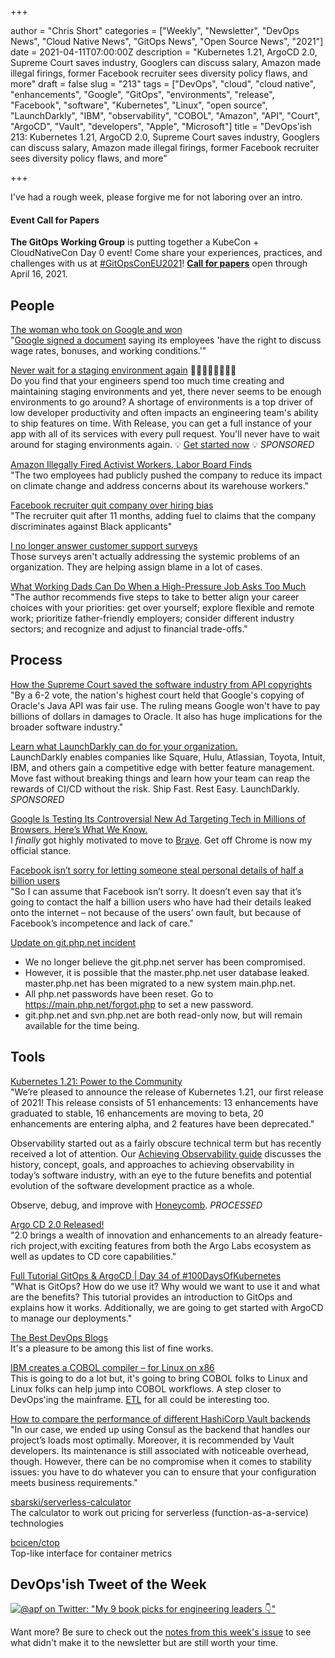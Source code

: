 +++

author = "Chris Short"
categories = ["Weekly", "Newsletter", "DevOps News", "Cloud Native News", "GitOps News", "Open Source News", "2021"]
date = 2021-04-11T07:00:00Z
description = "Kubernetes 1.21, ArgoCD 2.0, Supreme Court saves industry, Googlers can discuss salary, Amazon made illegal firings, former Facebook recruiter sees diversity policy flaws, and more"
draft = false
slug = "213"
tags = ["DevOps", "cloud", "cloud native", "enhancements", "Google", "GitOps", "environments", "release", "Facebook", "software", "Kubernetes", "Linux", "open source", "LaunchDarkly", "IBM", "observability", "COBOL", "Amazon", "API", "Court", "ArgoCD", "Vault", "developers", "Apple", "Microsoft"]
title = "DevOps'ish 213: Kubernetes 1.21, ArgoCD 2.0, Supreme Court saves industry, Googlers can discuss salary, Amazon made illegal firings, former Facebook recruiter sees diversity policy flaws, and more"

+++

I've had a rough week, please forgive me for not laboring over an intro.

#### Event Call for Papers

**The GitOps Working Group** is putting together a KubeCon + CloudNativeCon Day 0 event! Come share your experiences, practices, and challenges with us at [#GitOpsConEU2021](https://twitter.com/search?q=%23GitOpsConEU2021&src=devopsish)! [**Call for papers**](https://docs.google.com/forms/d/e/1FAIpQLSeNahDbiEolx6WZmtxx4L65qmq7pZTX86nQAltq2uC12tCQYg/viewform) open through April 16, 2021.

## People

[The woman who took on Google and won](https://www.bbc.com/news/technology-56659212)  
"[Google signed a document](https://shortcdn.com/devopsish/20210331_nlrbsettlement_alphabet_modis.pdf) saying its employees 'have the right to discuss wage rates, bonuses, and working conditions.'"

[Never wait for a staging environment again](https://releaseapp.io/?utm_source=devopsish&utm_medium=email&utm_content=title&utm_campaign=20210228) 👩‍💻🧑‍💻👨‍💻👩‍💻  
Do you find that your engineers spend too much time creating and maintaining staging environments and yet, there never seems to be enough environments to go around? A shortage of environments is a top driver of low developer productivity and often impacts an engineering team's ability to ship features on time. With Release, you can get a full instance of your app with all of its services with every pull request. You'll never have to wait around for staging environments again. 💡 [Get started now](https://releaseapp.io/?utm_source=devopsish&utm_medium=email&utm_content=get-started&utm_campaign=20210228) 💡 *SPONSORED*

[Amazon Illegally Fired Activist Workers, Labor Board Finds](https://www.nytimes.com/2021/04/05/technology/amazon-nlrb-activist-workers.html)  
"The two employees had publicly pushed the company to reduce its impact on climate change and address concerns about its warehouse workers."

[Facebook recruiter quit company over hiring bias](https://www.washingtonpost.com/technology/2021/04/06/facebook-discrimination-hiring-bias/)  
"The recruiter quit after 11 months, adding fuel to claims that the company discriminates against Black applicants"

[I no longer answer customer support surveys](https://www.yesthatblog.com/post/0110-i-no-longer-answer-customer-support-surveys/)  
Those surveys aren't actually addressing the systemic problems of an organization. They are helping assign blame in a lot of cases.

[What Working Dads Can Do When a High-Pressure Job Asks Too Much](https://hbr.org/2021/04/what-working-dads-can-do-when-a-high-pressure-job-asks-too-much)  
"The author recommends five steps to take to better align your career choices with your priorities: get over yourself; explore flexible and remote work; prioritize father-friendly employers; consider different industry sectors; and recognize and adjust to financial trade-offs."

## Process

[How the Supreme Court saved the software industry from API copyrights](https://arstechnica.com/tech-policy/2021/04/how-the-supreme-court-saved-the-software-industry-from-api-copyrights/)  
"By a 6-2 vote, the nation's highest court held that Google's copying of Oracle's Java API was fair use. The ruling means Google won't have to pay billions of dollars in damages to Oracle. It also has huge implications for the broader software industry."

[Learn what LaunchDarkly can do for your organization.](https://learn.launchdarkly.com/demo?utm_source=devopsish&utm_medium=news_pod&utm_campaign=21q1-newsletter)  
LaunchDarkly enables companies like Square, Hulu, Atlassian, Toyota, Intuit, IBM, and others gain a competitive edge with better feature management.
Move fast without breaking things and learn how your team can reap the rewards of CI/CD without the risk.
Ship Fast. Rest Easy.  LaunchDarkly. *SPONSORED*

[Google Is Testing Its Controversial New Ad Targeting Tech in Millions of Browsers. Here’s What We Know.](https://www.eff.org/deeplinks/2021/03/google-testing-its-controversial-new-ad-targeting-tech-millions-browsers-heres)  
I *finally* got highly motivated to move to [Brave](https://brave.com/). Get off Chrome is now my official stance.

[Facebook isn’t sorry for letting someone steal personal details of half a billion users](https://grahamcluley.com/facebook-isnt-sorry-for-letting-someone-steal-personal-details-of-half-a-billion-users/)  
"So I can assume that Facebook isn’t sorry. It doesn’t even say that it’s going to contact the half a billion users who have had their details leaked onto the internet – not because of the users’ own fault, but because of Facebook’s incompetence and lack of care."

[Update on git.php.net incident](https://externals.io/message/113981)  
* We no longer believe the git.php.net server has been compromised.  
* However, it is possible that the master.php.net user database leaked. master.php.net has been migrated to a new system main.php.net.  
* All php.net passwords have been reset. Go to https://main.php.net/forgot.php to set a new password.  
* git.php.net and svn.php.net are both read-only now, but will remain available for the time being.

## Tools

[Kubernetes 1.21: Power to the Community](https://kubernetes.io/blog/2021/04/08/kubernetes-1-21-release-announcement/)  
"We’re pleased to announce the release of Kubernetes 1.21, our first release of 2021! This release consists of 51 enhancements: 13 enhancements have graduated to stable, 16 enhancements are moving to beta, 20 enhancements are entering alpha, and 2 features have been deprecated."

Observability started out as a fairly obscure technical term but has recently received a lot of attention. Our [Achieving Observability guide](https://www.honeycomb.io/guide-achieving-observability-devopsish/?&utm_source=devopsish&utm_medium=newsletter&utm_campaign=ad&utm_keyword=&utm_content=guide-achieving-observability-devopsish&utm_adgroup) discusses the history, concept, goals, and approaches to achieving observability in today’s software industry, with an eye to the future benefits and potential evolution of the software development practice as a whole.

Observe, debug, and improve with [Honeycomb](https://ui.honeycomb.io/signup/?&utm_source=devopsish&utm_medium=newsletter&utm_campaign=ad&utm_content=product-signup). *PROCESSED*

[Argo CD 2.0 Released!](https://www.cncf.io/blog/2021/04/07/argo-cd-2-0-released/)  
"2.0 brings a wealth of innovation and enhancements to an already feature-rich project,with exciting features from both the Argo Labs ecosystem as well as updates to CD core capabilities."

[Full Tutorial GitOps & ArgoCD | Day 34 of #100DaysOfKubernetes](https://www.youtube.com/watch?v=c4v7wGqKcEY)  
"What is GitOps?  How do we use it? Why would we want to use it and what are the benefits? This tutorial provides an introduction to GitOps and explains how it works. Additionally, we are going to get started with ArgoCD to manage our deployments."

[The Best DevOps Blogs](https://draft.dev/learn/technical-blogs/devops)  
It's a pleasure to be among this list of fine works.

[IBM creates a COBOL compiler – for Linux on x86](https://www.theregister.com/2021/04/07/ibm_cobol_x86_linux/)  
This is going to do a lot but, it's going to bring COBOL folks to Linux and Linux folks can help jump into COBOL workflows. A step closer to DevOps'ing the mainframe. [ETL](https://www.ibm.com/cloud/learn/etl) for all could be interesting too.

[How to compare the performance of different HashiCorp Vault backends](https://blog.flant.com/comparing-hashicorp-vault-backends-performance/)  
"In our case, we ended up using Consul as the backend that handles our project’s loads most optimally. Moreover, it is recommended by Vault developers. Its maintenance is still associated with noticeable overhead, though. However, there can be no compromise when it comes to stability issues: you have to do whatever you can to ensure that your configuration meets business requirements."

[sbarski/serverless-calculator](https://github.com/sbarski/serverless-calculator)  
The calculator to work out pricing for serverless (function-as-a-service) technologies

[bcicen/ctop](https://github.com/bcicen/ctop)  
Top-like interface for container metrics

## DevOps'ish Tweet of the Week

[![@__apf__ on Twitter: "My 9 book picks for engineering leaders 👇"](https://shortcdn.com/devopsish/213-devopsish-tweet-of-the-week.png)](https://twitter.com/__apf__/status/1379973544759582725)

Want more? Be sure to check out the [notes from this week's issue](https://devopsish.com/213/notes/) to see what didn't make it to the newsletter but are still worth your time.
